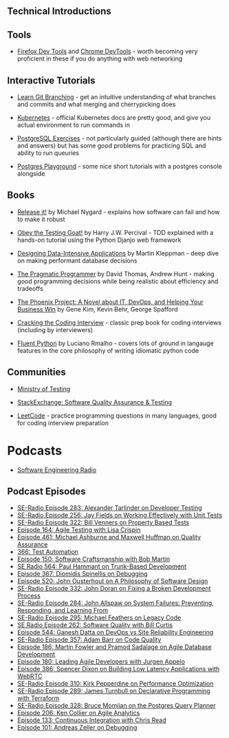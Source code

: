 

## Technical Introductions

## Tools

- [Firefox Dev Tools](https://firefox-dev.tools/) and [Chrome DevTools](https://developer.chrome.com/docs/devtools/) - worth becoming very proficient in these if you do anything with web networking

## Interactive Tutorials

- [Learn Git Branching](https://learngitbranching.js.org/?locale=en_US) - get an intuitive understanding of what branches and commits and what merging and cherrypicking does

- [Kubernetes](https://kubernetes.io/docs/tutorials/) - official Kubernetes docs are pretty good, and give you actual environment to run commands in

- [PostgreSQL Exercises](https://pgexercises.com/) - not particularly guided (although there are hints and answers) but has some good problems for practicing SQL and ability to run queuries

- [Postgres Playground](https://www.crunchydata.com/developers/tutorials) - some nice short tutorials with a postgres console alongside


## Books

- [Release it!](https://pragprog.com/titles/mnee2/release-it-second-edition/) by Michael Nygard - explains how software can fail and how to make it robust

- [Obey the Testing Goat!](https://www.obeythetestinggoat.com/)  by Harry J.W. Percival - TDD explained with a hands-on tutorial using the Python Djanjo web framework

- [Designing Data-Intensive Applications](https://dataintensive.net/) by Martin Kleppman - deep dive on making performant database decisions

- [The Pragmatic Programmer](https://pragprog.com/titles/tpp20/the-pragmatic-programmer-20th-anniversary-edition/) by David Thomas, Andrew Hunt - making good programming decisions while being realistic about efficiency and tradeoffs

- [The Phoenix Project: A Novel about IT, DevOps, and Helping Your Business Win](https://www.barnesandnoble.com/w/the-phoenix-project-gene-kim/1115141434) by Gene Kim, Kevin Behr, George Spafford

- [Cracking the Coding Interview](https://www.thriftbooks.com/w/cracking-the-coding-interview_gayle-laakmann-mcdowell/256992/item/41575011/) - classic prep book for coding interviews (including by interviewers)

- [Fluent Python](https://www.fluentpython.com/) by Luciano Rmalho - covers lots of ground in langauge features in the core philosophy of writing idiomatic python code


## Communities

- [Ministry of Testing](https://www.ministryoftesting.com/)

- [StackExchange: Software Quality Assurance & Testing](https://sqa.stackexchange.com/) 

- [LeetCode](https://leetcode.com/) - practice programming questions in many languages, good for coding interview preparation


# Podcasts

- [Software Engineering Radio](https://www.se-radio.net/)


## Podcast Episodes

- [SE-Radio Episode 283: Alexander Tarlinder on Developer Testing](https://www.se-radio.net/2017/03/se-radio-episode-283-alexander-tarlinder-on-developer-testing/)
- [SE-Radio Episode 256: Jay Fields on Working Effectively with Unit Tests](https://www.se-radio.net/2016/05/se-radio-episode-256-jay-fields-on-working-effectively-with-unit-tests/)
- [SE-Radio Episode 322: Bill Venners on Property Based Tests](https://www.se-radio.net/2018/05/se-radio-episode-322-bill-venners-on-property-based-tests/)
- [Episode 164: Agile Testing with Lisa Crispin](https://www.se-radio.net/2010/06/episode-164-agile-testing-with-lisa-crispin/)
- [Episode 461: Michael Ashburne and Maxwell Huffman on Quality Assurance](https://www.se-radio.net/2021/05/episode-461-michael-ashburne-and-maxwell-huffman-on-quality-assurance/)
- [366: Test Automation](https://www.se-radio.net/2019/05/366-test-automation/)
- [Episode 150: Software Craftsmanship with Bob Martin](https://www.se-radio.net/2009/11/episode-150-software-craftsmanship-with-bob-martin/)
- [SE Radio 564: Paul Hammant on Trunk-Based Development](https://www.se-radio.net/2023/05/se-radio-564-paul-hammant-on-trunk-based-development/)
- [Episode 367: Diomidis Spinellis on Debugging](https://www.se-radio.net/2019/05/3544/)
- [Episode 520: John Ousterhout on A Philosophy of Software Design](https://www.se-radio.net/2022/07/episode-520-john-ousterhout-on-a-philosophy-of-software-design/)
- [SE-Radio Episode 332: John Doran on Fixing a Broken Development Process](https://www.se-radio.net/2018/07/se-radio-episode-332-john-doran-on-fixing-a-broken-development-process/)
- [SE-Radio Episode 284: John Allspaw on System Failures: Preventing, Responding, and Learning From](https://www.se-radio.net/2017/03/se-radio-episode-284-john-allspaw-on-system-failures-preventing-responding-and-learning-from/)
- [SE-Radio Episode 295: Michael Feathers on Legacy Code](https://www.se-radio.net/2017/06/se-radio-episode-295-michael-feathers-on-legacy-code/)
- [SE Radio Episode 262: Software Quality with Bill Curtis](https://www.se-radio.net/2016/07/se-radio-episode-262-software-quality-with-bill-curtis/)
- [Episode 544: Ganesh Datta on DevOps vs Site Reliability Engineering](https://www.se-radio.net/2022/12/episode-544-ganesh-datta-on-devops-vs-site-reliability-engineering/)
- [SE-Radio Episode 357: Adam Barr on Code Quality](https://www.se-radio.net/2019/02/se-radio-episode-357-adam-barr-on-code-quality/)
- [Episode 186: Martin Fowler and Pramod Sadalage on Agile Database Development](https://www.se-radio.net/2012/06/episode-186-martin-fowler-and-pramod-sadalage-on-agile-database-development/)
- [Episode 180: Leading Agile Developers with Jurgen Appelo](https://www.se-radio.net/2011/10/episode-180-leading-agile-developers-with-jurgen-appelo/)
- [Episode 386: Spencer Dixon on Building Low Latency Applications with WebRTC](https://www.se-radio.net/2019/10/episode-386-building-low-latency-applications-with-webrtc/)
- [SE-Radio Episode 310: Kirk Pepperdine on Performance Optimization](https://www.se-radio.net/2017/11/se-radio-episode-310-kirk-pepperdine-on-performance-optimization/)
- [SE-Radio Episode 289: James Turnbull on Declarative Programming with Terraform](https://www.se-radio.net/2017/04/se-radio-episode-289-james-turnbull-on-declarative-programming-with-terraform/)
- [SE-Radio Episode 328: Bruce Momjian on the Postgres Query Planner](https://www.se-radio.net/2018/06/se-radio-episode-328-bruce-momjian-on-the-postgres-query-planner/)
- [Episode 206: Ken Collier on Agile Analytics](https://www.se-radio.net/2014/07/episode-206-ken-collier-on-agile-analytics/)
- [Episode 133: Continuous Integration with Chris Read](https://www.se-radio.net/2009/04/episode-133-continuous-integration-with-chris-read/)
- [Episode 101: Andreas Zeller on Debugging](https://www.se-radio.net/2008/06/episode-101-andreas-zeller-on-debugging/)

